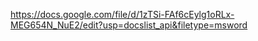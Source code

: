 
https://docs.google.com/file/d/1zTSi-FAf6cEylg1oRLx-MEG654N_NuE2/edit?usp=docslist_api&filetype=msword
